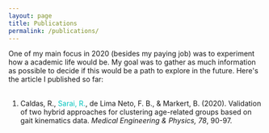 ```yaml
---
layout: page
title: Publications
permalink: /publications/
---
```


One of my main focus in 2020 (besides my paying job) was to experiment how a academic life would be. My goal was to gather as much information as possible to decide if this would be a path to explore in the future. Here's the article I published so far:
<br><br>
1. Caldas, R., <span style="color: #00c4bd">Sarai, R.</span>, de Lima Neto, F. B., & Markert, B. (2020). Validation of two hybrid approaches for clustering age-related groups based on gait kinematics data. _Medical Engineering & Physics, 78_, 90-97.
